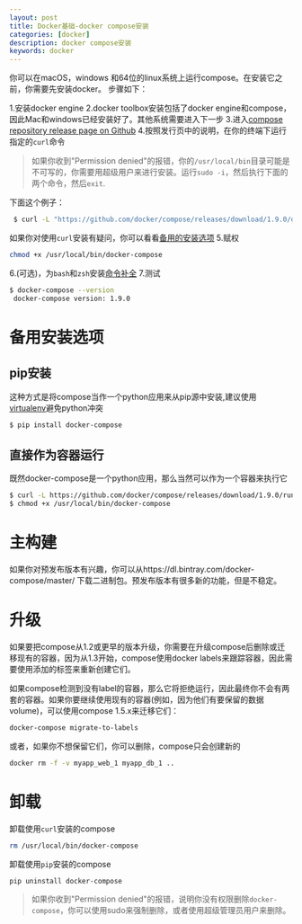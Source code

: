 ```yaml
---
layout: post
title: Docker基础-docker compose安装
categories: [docker]
description: docker compose安装
keywords: docker
---
```


你可以在macOS，windows 和64位的linux系统上运行compose。在安装它之前，你需要先安装docker。
步骤如下：
<!--more-->
1.安装docker engine
2.docker toolbox安装包括了docker engine和compose，因此Mac和windows已经安装好了。其他系统需要进入下一步
3.进入[compose repository release page on Github](https://github.com/docker/compose/releases)
4.按照发行页中的说明，在你的终端下运行指定的`curl`命令
> 如果你收到"Permission denied"的报错，你的`/usr/local/bin`目录可能是不可写的，你需要用超级用户来进行安装。运行`sudo -i`，然后执行下面的两个命令，然后`exit`.

下面这个例子：
```bash
 $ curl -L "https://github.com/docker/compose/releases/download/1.9.0/docker-compose-$(uname -s)-$(uname -m)" -o /usr/local/bin/docker-compose
```
如果你对使用`curl`安装有疑问，你可以看看[备用的安装选项](https://docs.docker.com/compose/install/#alternative-install-options)
5.赋权
```bash
chmod +x /usr/local/bin/docker-compose
```
6.(可选)，为`bash`和`zsh`安装[命令补全](https://docs.docker.com/compose/completion/)
7.测试
```bash
$ docker-compose --version
 docker-compose version: 1.9.0
```

# 备用安装选项

## pip安装

这种方式是将compose当作一个python应用来从pip源中安装,建议使用[virtualenv](https://virtualenv.pypa.io/en/latest/)避免python冲突
```bash
$ pip install docker-compose
```

## 直接作为容器运行

既然docker-compose是一个python应用，那么当然可以作为一个容器来执行它

```bash
$ curl -L https://github.com/docker/compose/releases/download/1.9.0/run.sh > /usr/local/bin/docker-compose
$ chmod +x /usr/local/bin/docker-compose
```

# 主构建

如果你对预发布版本有兴趣，你可以从https://dl.bintray.com/docker-compose/master/ 下载二进制包。预发布版本有很多新的功能，但是不稳定。

# 升级

如果要把compose从1.2或更早的版本升级，你需要在升级compose后删除或迁移现有的容器，因为从1.3开始，compose使用docker labels来跟踪容器，因此需要使用添加的标签来重新创建它们。

如果compose检测到没有label的容器，那么它将拒绝运行，因此最终你不会有两套的容器。如果你要继续使用现有的容器(例如，因为他们有要保留的数据volume)，可以使用compose 1.5.x来迁移它们：
```bash
docker-compose migrate-to-labels
```

或者，如果你不想保留它们，你可以删除，compose只会创建新的
```bash
docker rm -f -v myapp_web_1 myapp_db_1 ..
```

# 卸载

卸载使用`curl`安装的compose
```bash
rm /usr/local/bin/docker-compose
```

卸载使用`pip`安装的compose
```bash
pip uninstall docker-compose
```
> 如果你收到"Permission denied"的报错，说明你没有权限删除`docker-compose`，你可以使用sudo来强制删除，或者使用超级管理员用户来删除。
